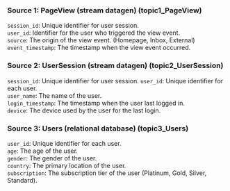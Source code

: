 ### Source 1: PageView (stream datagen) (topic1_PageView)

`session_id`: Unique identifier for user session.  
`user_id`: Identifier for the user who triggered the view event.  
`source`: The origin of the view event. (Homepage, Inbox, External)  
`event_timestamp`: The timestamp when the view event occurred.  

### Source 2: UserSession (stream datagen) (topic2_UserSession)

`session_id`: Unique identifier for user session.
`user_id`: Unique identifier for each user.  
`user_name`: The name of the user.  
`login_timestamp`: The timestamp when the user last logged in.  
`device`: The device used by the user for the last login.  

### Source 3: Users (relational database) (topic3_Users)

`user_id`: Unique identifier for each user.  
`age`: The age of the user.  
`gender`: The gender of the user.  
`country`: The primary location of the user.  
`subscription`: The subscription tier of the user (Platinum, Gold, Silver, Standard).  
